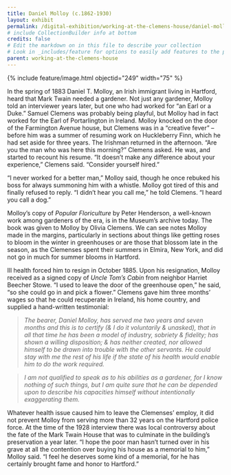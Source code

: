```yaml
---
title: Daniel Molloy (c.1862-1930)
layout: exhibit
permalink: /digital-exhibition/working-at-the-clemens-house/daniel-molloy.html
# include CollectionBuilder info at bottom
credits: false
# Edit the markdown on in this file to describe your collection
# Look in _includes/feature for options to easily add features to the page
parent: working-at-the-clemens-house
---
```


{% include feature/image.html objectid="249" width="75" %}

In the spring of 1883 Daniel T. Molloy, an Irish immigrant living in Hartford, heard that Mark Twain needed a gardener. Not just any gardener, Molloy told an interviewer years later, but one who had worked for “an Earl or a Duke.” Samuel Clemens was probably being playful, but Molloy had in fact worked for the Earl of Portarlington  in Ireland. Molloy knocked on the door of the Farmington Avenue house, but Clemens was in a “creative fever” – before him was a summer of resuming work on Huckleberry Finn, which he had set aside for three years. The Irishman returned in the afternoon. “Are you the man who was here this morning?” Clemens asked. He was, and started to recount his resume. “It doesn’t make any difference about your experience,” Clemens said. “Consider yourself hired.”

“I never worked for a better man,” Molloy said, though he once rebuked his boss for always summoning him with a whistle. Molloy got tired of this and finally refused to reply. “I didn’t hear you call me,” he told Clemens. “I heard you call a dog.”

Molloy’s copy of *Popular Floriculture* by Peter Henderson, a well-known work among gardeners of the era, is in the Museum’s archive today. The book was given to Molloy by Olivia Clemens. We can see notes Molloy made in the margins, particularly in sections about things like getting roses to bloom in the winter in greenhouses or are those that blossom late in the season, as the Clemenses spent their summers in Elmira, New York, and did not go in much for summer blooms in Hartford.

Ill health forced him to resign in October 1885. Upon his resignation, Molloy received as a signed copy of *Uncle Tom’s Cabin* from neighbor Harriet Beecher Stowe. “I used to leave the door of the greenhouse open,” he said, “so she could go in and pick a flower.” Clemens gave him three months’ wages so that he could recuperate in Ireland, his home country, and supplied a hand-written testimonial: 

> *The bearer, Daniel Molloy, has served me two years and seven months and this is to certify (& I do it voluntarily & unasked), that in all that time he has been a model of industry, sobriety & fidelity; has shown a willing disposition; & has neither created, nor allowed himself to be drawn into trouble with the other servants. He could stay with me the rest of his life if the state of his health would enable him to do the work required.* 

> *I am not qualified to speak as to his abilities as a gardener, for I know nothing of such things, but I am quite sure that he can be depended upon to describe his capacities himself without intentionally exaggerating them.* 

Whatever health issue caused him to leave the Clemenses’ employ, it did not prevent Molloy from serving more than 32 years on the Hartford police force. At the time of the 1928 interview there was local controversy about the fate of the Mark Twain House that was to culminate in the building’s preservation a year later. “I hope the poor man hasn’t turned over in his grave at all the contention over buying his house as a memorial to him,” Molloy said. “I feel he deserves some kind of a memorial, for he has certainly brought fame and honor to Hartford.” 
